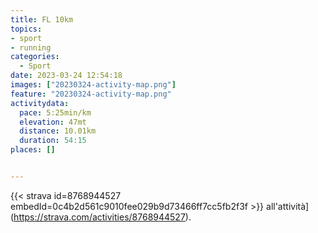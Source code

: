 ```yaml
---
title: FL 10km
topics:
- sport
- running
categories:
  - Sport
date: 2023-03-24 12:54:18
images: ["20230324-activity-map.png"]
feature: "20230324-activity-map.png"
activitydata:
  pace: 5:25min/km
  elevation: 47mt
  distance: 10.01km
  duration: 54:15
places: []


---
```









{{< strava id=8768944527 embedId=0c4b2d561c9010fee029b9d73466ff7cc5fb2f3f >}} all'attività](https://strava.com/activities/8768944527).
